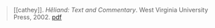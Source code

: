 > [[cathey]]. *Hêliand: Text and Commentary*. West Virginia University Press, 2002. [pdf](a/j-cathey2002ed.pdf)